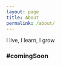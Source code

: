 ```yaml
---
layout: page
title: About
permalink: /about/
---
```


<section class="hero">
  <div class="hero-inner">
    <div class="container">
      <p>I live, I learn, I grow</p>
      <h3>#comingSoon</h3>
    </div>
  </div>
</section>
